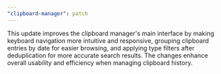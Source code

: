 ```yaml
---
"clipboard-manager": patch
---
```


This update improves the clipboard manager's main interface by making keyboard navigation more intuitive and responsive, grouping clipboard entries by date for easier browsing, and applying type filters after deduplication for more accurate search results. The changes enhance overall usability and efficiency when managing clipboard history.
